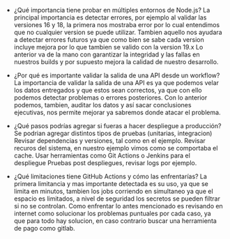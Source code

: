 - ¿Qué importancia tiene probar en múltiples entornos de Node.js?
  La principal importancia es detectar errores, por ejemplo al validar las versiones 16 y 18, la primera nos mostraba error por lo cual entendimos que no cualquier version se puede utilizar.
  Tambien aquello nos ayudara a detectar errores futuros ya que como bien se sabe cada version incluye mejora por lo que tambien se valido con la version 19.x
  Lo anterior va de la mano con garantizar la integridad y las fallas en nuestros builds y por supuesto mejora la calidad de nuestro desarrollo.
  
- ¿Por qué es importante validar la salida de una API desde un workflow?
  La importancia de validar la salida de una API es ya que podemos velar los datos entregados y que estos sean correctos, ya que con ello podemos detectar problemas o errores posteriores.
  Con lo anterior podemos, tambien, auditar los datos y así sacar conclusiones ejecutivas, nos permite mejorar ya sabremos donde atacar el problema.
  
- ¿Qué pasos podrías agregar si fueras a hacer despliegue a producción?
  Se podrian agregar distintos tipos de pruebas (unitarias, integracion)
  Revisar dependencias y versiones, tal como en el ejemplo.
  Revisar recuros del sistema, en nuestro ejemplo vimos como se comportaba el cache.
  Usar herramientas como Git Actions o Jenkins para el despliegue
  Pruebas post despliegues, revisar logs por ejemplo.
  
- ¿Qué limitaciones tiene GitHub Actions y cómo las enfrentarías?
  La primera limitancia y mas importante detectada es su uso, ya que se limita en minutos, tambien los jobs corriendo en simultaneo ya que el espacio es limitados, a nivel de seguridad los secretos se pueden filtrar si no se controlan.
  Como enfrentar lo antes mencionado es revisando en internet como solucionar los problemas puntuales por cada caso, ya que para todo hay solucion, en caso contrario buscar una herramienta de pago como gitlab.
